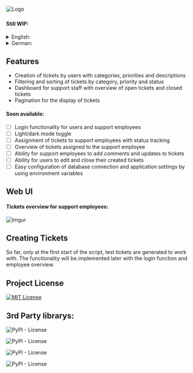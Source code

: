 
![Logo](https://i.imgur.com/AgGGdHb.png)


###

#### Still WIP:

<details>
<summary>English:</summary>
The project is a support ticket web application that allows users to create, manage and track support requests. The web application is based on Flask and SQLAlchemy and uses Bootstrap 5.3 for the front-end.

Users can create tickets and select from a predefined category and importance. They can also edit their tickets and update the status, such as when the issue has been resolved.

The application has a filtering feature that allows users to search tickets based on various criteria, such as category, importance, status, or search query. The search results are displayed in a paginated list.
</details>

<details>
<summary>German:</summary>
Das Projekt ist eine Support-Ticket-Webanwendung, die es Benutzern ermöglicht, Support-Anfragen zu erstellen, zu verwalten und zu verfolgen. Die Webanwendung basiert auf Flask und SQLAlchemy und nutzt Bootstrap 5.3 für das Frontend.

Die Benutzer können Tickets erstellen und aus einer vorgegebenen Kategorie und Wichtigkeit auswählen. Sie können auch ihre Tickets bearbeiten und den Status aktualisieren, z.B. wenn das Problem gelöst wurde.

Die Anwendung verfügt über eine Filterfunktion, die es den Benutzern ermöglicht, Tickets anhand verschiedener Kriterien zu suchen, wie z.B. Kategorie, Wichtigkeit, Status oder Suchanfrage. Die Suchergebnisse werden in einer paginierten Liste angezeigt.
</details>



## Features

- Creation of tickets by users with categories, priorities and descriptions
- Filtering and sorting of tickets by category, priority and status
- Dashboard for support staff with overview of open tickets and closed tickets
- Pagination for the display of tickets

#### Soon available:
- [ ] Login functionality for users and support employees
- [ ] Light/dark mode toggle
- [ ] Assignment of tickets to support employees with status tracking
- [ ] Overview of tickets assigned to the support employee
- [ ] Ability for support employees to add comments and updates to tickets
- [ ] Ability for users to edit and close their created tickets
- [ ] Easy configuration of database connection and application settings by using environment variables

## Web UI
#### Tickets overview for support employees:
![Imgur](https://i.imgur.com/KgxH0qG.png)

## Creating Tickets

So far, only at the first start of the script, test tickets are generated to work with. The functionality will be implemented later with the login function and employee overview.


## Project License

[![MIT License](https://img.shields.io/badge/License-MIT-green.svg)](https://choosealicense.com/licenses/mit/)

## 3rd Party librarys:

![PyPI - License](https://img.shields.io/pypi/l/Flask?label=Flask)

![PyPI - License](https://img.shields.io/pypi/l/Flask-Login?label=Flask-Login)

![PyPI - License](https://img.shields.io/pypi/l/Flask-SQLAlchemy?label=Flask-SQLAlchemy)

![PyPI - License](https://img.shields.io/pypi/l/SQLAlchemy?label=SQLAlchemy)
